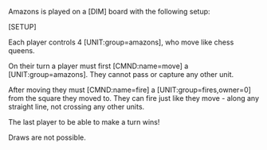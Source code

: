 Amazons is played on a [DIM] board with the following setup:

[SETUP]

Each player controls 4 [UNIT:group=amazons], who move like chess queens.

On their turn a player must first [CMND:name=move] a [UNIT:group=amazons]. They cannot pass or capture any other unit.

After moving they must [CMND:name=fire] a [UNIT:group=fires,owner=0] from the square they moved to. They can fire just like they move - along any straight line, not crossing any other units.

The last player to be able to make a turn wins!

Draws are not possible.
